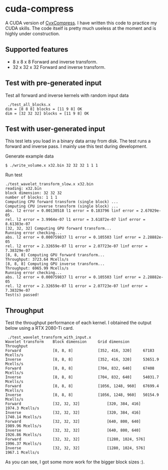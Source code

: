 # cuda-compress 

A CUDA version of [CvxCompress](https://github.com/ChevronETC/CvxCompress). 
I have written this code to practice my CUDA skills. The code itself is pretty much useless at the
moment and is highly under construction.

## Supported features
* 8 x 8 x 8 Forward and inverse transform.
* 32 x 32 x 32 Forward and inverse transform.


## Test with pre-generated input
Test all forward and inverse kernels with random input data
```
 ./test_all_blocks.x 
dim = [8 8 8] blocks = [11 9 8] OK
dim = [32 32 32] blocks = [11 9 8] OK
```

## Test with user-generated input
This test lets you load in a binary data array from disk. The test runs a forward and inverse pass.
I mainly use this test during development.

Generate example data
```
$ ./write_volume.x x32.bin 32 32 32 1 1 1
```
Run test
```
./test_wavelet_transform_slow.x x32.bin 
reading: x32.bin 
block dimension: 32 32 32 
number of blocks: 1 1 1 
Computing CPU forward transform (single block) ... 
Computing CPU inverse transform (single block) ... 
abs. l2 error = 0.00130518 l1 error = 0.183796 linf error = 2.67029e-05 
rel. l2 error = 3.9964e-07 l1 error = 3.61872e-07 linf error = 8.61383e-07 
[32, 32, 32] Computing GPU forward transform... 
Running error checking... 
abs. l2 error = 0.000759837 l1 error = 0.105503 linf error = 2.28882e-05 
rel. l2 error = 2.32659e-07 l1 error = 2.07723e-07 linf error = 7.38329e-07 
[8, 8, 8] Computing GPU forward transform... 
Throughput: 3723.64 Mcells/s 
[8, 8, 8] Computing GPU inverse transform... 
Throughput: 6965.99 Mcells/s 
Running error checking... 
abs. l2 error = 0.000759837 l1 error = 0.105503 linf error = 2.28882e-05 
rel. l2 error = 2.32659e-07 l1 error = 2.07723e-07 linf error = 7.38329e-07 
Test(s) passed!
```

## Throughput
Test the throughput performance of each kernel. I obtained the output below using a RTX 2080-Ti
card. 
```
 ./test_wavelet_transform_with_input.x 
Wavelet transform 	 Block dimension 	 Grid dimension 	 Throughput
Forward 	         [8, 8, 8] 	         [352, 416, 320] 	 67183 Mcells/s
Inverse 	         [8, 8, 8] 	         [352, 416, 320] 	 53651.9 Mcells/s
Forward 	         [8, 8, 8] 	         [704, 832, 640] 	 67408 Mcells/s
Inverse 	         [8, 8, 8] 	         [704, 832, 640] 	 54031.7 Mcells/s
Forward 	         [8, 8, 8] 	         [1056, 1248, 960] 	 67699.4 Mcells/s
Inverse 	         [8, 8, 8] 	         [1056, 1248, 960] 	 50154.9 Mcells/s
Forward 	         [32, 32, 32] 	         [320, 384, 416] 	 1974.3 Mcells/s
Inverse 	         [32, 32, 32] 	         [320, 384, 416] 	 1740.14 Mcells/s
Forward 	         [32, 32, 32] 	         [640, 800, 640] 	 1989.96 Mcells/s
Inverse 	         [32, 32, 32] 	         [640, 800, 640] 	 1926.86 Mcells/s
Forward 	         [32, 32, 32] 	         [1280, 1024, 576] 	 1996.37 Mcells/s
Inverse 	         [32, 32, 32] 	         [1280, 1024, 576] 	 1967.1 Mcells/s
```
As you can see, I got some more work for the bigger block sizes :).

